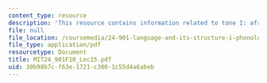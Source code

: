 ```yaml
---
content_type: resource
description: 'This resource contains information related to tone I: african languages. '
file: null
file_location: /coursemedia/24-901-language-and-its-structure-i-phonology-fall-2010/30b98b7cf63e1721c3001c55d4a6abeb_MIT24_901F10_Lec15.pdf
file_type: application/pdf
resourcetype: Document
title: MIT24_901F10_Lec15.pdf
uid: 30b98b7c-f63e-1721-c300-1c55d4a6abeb
---
```

